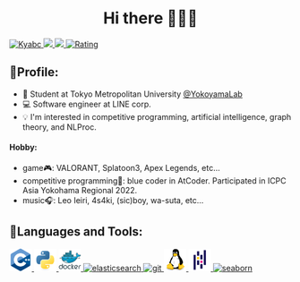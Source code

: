 <h1 align="center">
  Hi there 👋👋👋
</h1>
<p align="left">
  <a href="https://github.com/Kyabc/Kyabc/">
    <img src="https://komarev.com/ghpvc/?username=Kyabc" alt="Kyabc" />
  </a>
  <a href="http://twitter.com/tsaayk">
    <img height="20" src="https://img.shields.io/twitter/follow/tsaayk?label=Twitter&logo=twitter&style=flat" />
  </a>
  <a href="https://github.com/Kyabc">
    <img height="20" src="https://img.shields.io/github/followers/Kyabc?label=follow&logo=github&style=flat" />
  </a>
  <a href="https://atcoder.jp/users/kya?contestType=algo">
    <img src="https://badgen.org/img/atcoder/kya/rating/algorithm?style=flat" alt="Rating" />
  </a>
</p>
<h2 align="left">🐾Profile:</h3>

- 🏫 Student at Tokyo Metropolitan University [@YokoyamaLab](https://github.com/YokoyamaLab)<br>
- 💻 Software engineer at LINE corp.<br>
- 💡 I'm interested in competitive programming, artificial intelligence, graph theory, and NLProc.

<h4 align="left">Hobby:</h3>

- game🎮: VALORANT, Splatoon3, Apex Legends, etc...
- competitive programming🐜: blue coder in AtCoder. Participated in ICPC Asia Yokohama Regional 2022.
- music🎧: Leo Ieiri, 4s4ki, (sic)boy, wa-suta, etc...

<h2 align="left">🐾Languages and Tools:</h3>
<p align="left"> <a href="https://www.w3schools.com/cpp/" target="_blank" rel="noreferrer"> <img src="https://raw.githubusercontent.com/devicons/devicon/master/icons/cplusplus/cplusplus-original.svg" alt="cplusplus" width="40" height="40"/> </a> <a href="https://www.python.org" target="_blank" rel="noreferrer"> <img src="https://raw.githubusercontent.com/devicons/devicon/master/icons/python/python-original.svg" alt="python" width="40" height="40"/> </a> <a href="https://www.docker.com/" target="_blank" rel="noreferrer"> <img src="https://raw.githubusercontent.com/devicons/devicon/master/icons/docker/docker-original-wordmark.svg" alt="docker" width="40" height="40"/> </a> <a href="https://www.elastic.co" target="_blank" rel="noreferrer"> <img src="https://www.vectorlogo.zone/logos/elastic/elastic-icon.svg" alt="elasticsearch" width="40" height="40"/> </a> <a href="https://git-scm.com/" target="_blank" rel="noreferrer"> <img src="https://www.vectorlogo.zone/logos/git-scm/git-scm-icon.svg" alt="git" width="40" height="40"/> </a> <a href="https://www.linux.org/" target="_blank" rel="noreferrer"> <img src="https://raw.githubusercontent.com/devicons/devicon/master/icons/linux/linux-original.svg" alt="linux" width="40" height="40"/> </a> <a href="https://pandas.pydata.org/" target="_blank" rel="noreferrer"> <img src="https://raw.githubusercontent.com/devicons/devicon/2ae2a900d2f041da66e950e4d48052658d850630/icons/pandas/pandas-original.svg" alt="pandas" width="40" height="40"/> </a> <a href="https://seaborn.pydata.org/" target="_blank" rel="noreferrer"> <img src="https://seaborn.pydata.org/_images/logo-mark-lightbg.svg" alt="seaborn" width="40" height="40"/> </a> </p>
